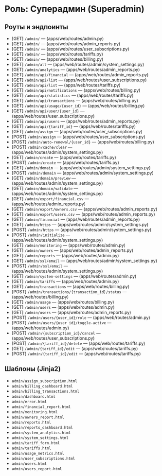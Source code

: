 # Роль: Суперадмин (Superadmin)

## Роуты и эндпоинты
- [GET] `/admin/`  — (apps/web/routes/admin.py)
- [GET] `/admin/`  — (apps/web/routes/admin_reports.py)
- [GET] `/admin/`  — (apps/web/routes/user_subscriptions.py)
- [GET] `/admin/`  — (apps/web/routes/tariffs.py)
- [GET] `/admin/`  — (apps/web/routes/billing.py)
- [GET] `/admin/all`  — (apps/web/routes/admin/system_settings.py)
- [GET] `/admin/analytics`  — (apps/web/routes/admin_reports.py)
- [GET] `/admin/api/financial`  — (apps/web/routes/admin_reports.py)
- [GET] `/admin/api/list`  — (apps/web/routes/user_subscriptions.py)
- [GET] `/admin/api/list`  — (apps/web/routes/tariffs.py)
- [GET] `/admin/api/notifications`  — (apps/web/routes/billing.py)
- [GET] `/admin/api/statistics`  — (apps/web/routes/tariffs.py)
- [GET] `/admin/api/transactions`  — (apps/web/routes/billing.py)
- [GET] `/admin/api/usage/{user_id}`  — (apps/web/routes/billing.py)
- [GET] `/admin/api/user/{user_id}`  — (apps/web/routes/user_subscriptions.py)
- [GET] `/admin/api/users`  — (apps/web/routes/admin_reports.py)
- [GET] `/admin/api/{tariff_id}`  — (apps/web/routes/tariffs.py)
- [GET] `/admin/assign`  — (apps/web/routes/user_subscriptions.py)
- [POST] `/admin/assign`  — (apps/web/routes/user_subscriptions.py)
- [POST] `/admin/auto-renewal/{user_id}`  — (apps/web/routes/billing.py)
- [POST] `/admin/cache/clear`  — (apps/web/routes/admin/system_settings.py)
- [GET] `/admin/create`  — (apps/web/routes/tariffs.py)
- [POST] `/admin/create`  — (apps/web/routes/tariffs.py)
- [GET] `/admin/domain`  — (apps/web/routes/admin/system_settings.py)
- [POST] `/admin/domain`  — (apps/web/routes/admin/system_settings.py)
- [GET] `/admin/domain/preview`  — (apps/web/routes/admin/system_settings.py)
- [GET] `/admin/domain/validate`  — (apps/web/routes/admin/system_settings.py)
- [GET] `/admin/export/financial.csv`  — (apps/web/routes/admin_reports.py)
- [GET] `/admin/export/owners.csv`  — (apps/web/routes/admin_reports.py)
- [GET] `/admin/export/users.csv`  — (apps/web/routes/admin_reports.py)
- [GET] `/admin/financial`  — (apps/web/routes/admin_reports.py)
- [GET] `/admin/https`  — (apps/web/routes/admin/system_settings.py)
- [POST] `/admin/https`  — (apps/web/routes/admin/system_settings.py)
- [POST] `/admin/initialize`  — (apps/web/routes/admin/system_settings.py)
- [GET] `/admin/monitoring`  — (apps/web/routes/admin.py)
- [GET] `/admin/owners`  — (apps/web/routes/admin_reports.py)
- [GET] `/admin/reports`  — (apps/web/routes/admin.py)
- [GET] `/admin/ssl/email`  — (apps/web/routes/admin/system_settings.py)
- [POST] `/admin/ssl/email`  — (apps/web/routes/admin/system_settings.py)
- [GET] `/admin/system-settings`  — (apps/web/routes/admin.py)
- [GET] `/admin/tariffs`  — (apps/web/routes/admin.py)
- [GET] `/admin/transactions`  — (apps/web/routes/billing.py)
- [POST] `/admin/transactions/{transaction_id}/status`  — (apps/web/routes/billing.py)
- [GET] `/admin/usage`  — (apps/web/routes/billing.py)
- [GET] `/admin/users`  — (apps/web/routes/admin.py)
- [GET] `/admin/users`  — (apps/web/routes/admin_reports.py)
- [POST] `/admin/users/{user_id}/role`  — (apps/web/routes/admin.py)
- [POST] `/admin/users/{user_id}/toggle-active`  — (apps/web/routes/admin.py)
- [POST] `/admin/{subscription_id}/cancel`  — (apps/web/routes/user_subscriptions.py)
- [POST] `/admin/{tariff_id}/delete`  — (apps/web/routes/tariffs.py)
- [GET] `/admin/{tariff_id}/edit`  — (apps/web/routes/tariffs.py)
- [POST] `/admin/{tariff_id}/edit`  — (apps/web/routes/tariffs.py)

## Шаблоны (Jinja2)
- `admin/assign_subscription.html`
- `admin/billing_dashboard.html`
- `admin/billing_transactions.html`
- `admin/dashboard.html`
- `admin/error.html`
- `admin/financial_report.html`
- `admin/monitoring.html`
- `admin/owners_report.html`
- `admin/reports.html`
- `admin/reports_dashboard.html`
- `admin/system_analytics.html`
- `admin/system_settings.html`
- `admin/tariff_form.html`
- `admin/tariffs.html`
- `admin/usage_metrics.html`
- `admin/user_subscriptions.html`
- `admin/users.html`
- `admin/users_report.html`
